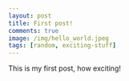 ```yaml
---
layout: post
title: First post!
comments: true
image: /img/hello_world.jpeg
tags: [random, exciting-stuff]
---
```


This is my first post, how exciting!

